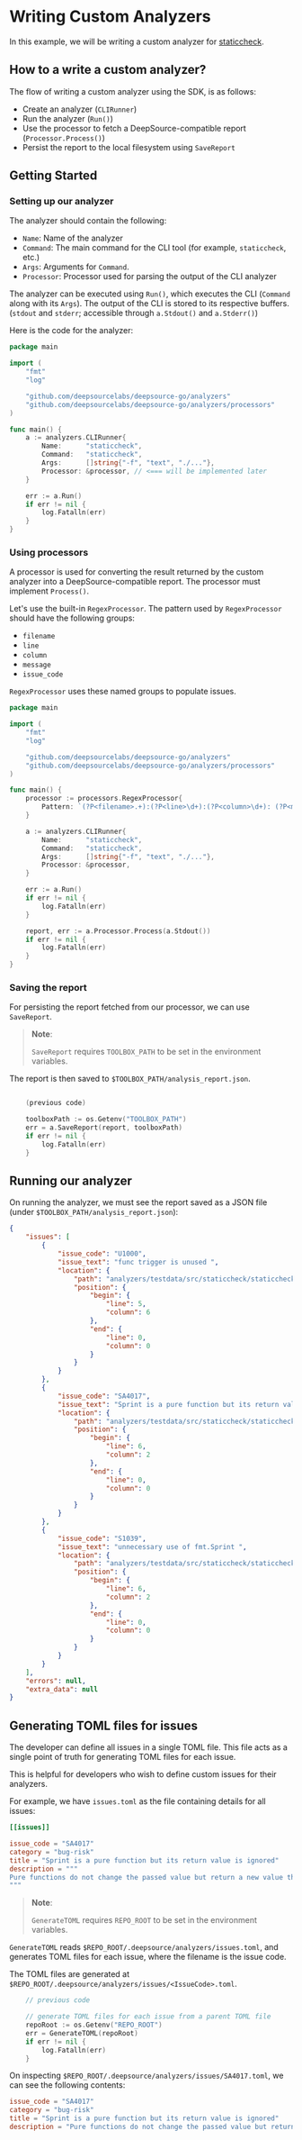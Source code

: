 # Writing Custom Analyzers

In this example, we will be writing a custom analyzer for [staticcheck](https://staticcheck.io/).

## How to a write a custom analyzer?

The flow of writing a custom analyzer using the SDK, is as follows:
- Create an analyzer (`CLIRunner`)
- Run the analyzer (`Run()`)
- Use the processor to fetch a DeepSource-compatible report (`Processor.Process()`)
- Persist the report to the local filesystem using `SaveReport`

## Getting Started

### Setting up our analyzer

The analyzer should contain the following:
- `Name`: Name of the analyzer
- `Command`: The main command for the CLI tool (for example, `staticcheck`, etc.)
- `Args`: Arguments for `Command`.
- `Processor`: Processor used for parsing the output of the CLI analyzer

The analyzer can be executed using `Run()`, which executes the CLI (`Command` along with its `Args`). The output of the CLI is stored to its respective buffers. (`stdout` and `stderr`; accessible through `a.Stdout()` and `a.Stderr()`)

Here is the code for the analyzer:

```go
package main

import (
	"fmt"
	"log"

	"github.com/deepsourcelabs/deepsource-go/analyzers"
	"github.com/deepsourcelabs/deepsource-go/analyzers/processors"
)

func main() {
	a := analyzers.CLIRunner{
		Name:      "staticcheck",
		Command:   "staticcheck",
		Args:      []string{"-f", "text", "./..."},
		Processor: &processor, // <=== will be implemented later
	}

	err := a.Run()
	if err != nil {
		log.Fatalln(err)
	}
}
```

### Using processors

A processor is used for converting the result returned by the custom analyzer into a DeepSource-compatible report. The processor must implement `Process()`.

Let's use the built-in `RegexProcessor`. The pattern used by `RegexProcessor` should have the following groups:

- `filename`
- `line`
- `column`
- `message`
- `issue_code`

`RegexProcessor` uses these named groups to populate issues.

```go
package main

import (
	"fmt"
	"log"

	"github.com/deepsourcelabs/deepsource-go/analyzers"
	"github.com/deepsourcelabs/deepsource-go/analyzers/processors"
)

func main() {
	processor := processors.RegexProcessor{
		Pattern: `(?P<filename>.+):(?P<line>\d+):(?P<column>\d+): (?P<message>.+)\((?P<issue_code>\w+)\)`,
	}

	a := analyzers.CLIRunner{
		Name:      "staticcheck",
		Command:   "staticcheck",
		Args:      []string{"-f", "text", "./..."},
		Processor: &processor,
	}

	err := a.Run()
	if err != nil {
		log.Fatalln(err)
	}

	report, err := a.Processor.Process(a.Stdout())
	if err != nil {
		log.Fatalln(err)
	}
}
```

### Saving the report

For persisting the report fetched from our processor, we can use `SaveReport`.

> **Note**:
>
> `SaveReport` requires `TOOLBOX_PATH` to be set in the environment variables.

The report is then saved to `$TOOLBOX_PATH/analysis_report.json`.

```go

	(previous code)

	toolboxPath := os.Getenv("TOOLBOX_PATH")
	err = a.SaveReport(report, toolboxPath)
	if err != nil {
		log.Fatalln(err)
	}
```

## Running our analyzer

On running the analyzer, we must see the report saved as a JSON file (under `$TOOLBOX_PATH/analysis_report.json`):

```json
{
	"issues": [
		{
			"issue_code": "U1000",
			"issue_text": "func trigger is unused ",
			"location": {
				"path": "analyzers/testdata/src/staticcheck/staticcheck.go",
				"position": {
					"begin": {
						"line": 5,
						"column": 6
					},
					"end": {
						"line": 0,
						"column": 0
					}
				}
			}
		},
		{
			"issue_code": "SA4017",
			"issue_text": "Sprint is a pure function but its return value is ignored ",
			"location": {
				"path": "analyzers/testdata/src/staticcheck/staticcheck.go",
				"position": {
					"begin": {
						"line": 6,
						"column": 2
					},
					"end": {
						"line": 0,
						"column": 0
					}
				}
			}
		},
		{
			"issue_code": "S1039",
			"issue_text": "unnecessary use of fmt.Sprint ",
			"location": {
				"path": "analyzers/testdata/src/staticcheck/staticcheck.go",
				"position": {
					"begin": {
						"line": 6,
						"column": 2
					},
					"end": {
						"line": 0,
						"column": 0
					}
				}
			}
		}
	],
	"errors": null,
	"extra_data": null
}
```

## Generating TOML files for issues

The developer can define all issues in a single TOML file. This file acts as a single point of truth for generating TOML files for each issue.

This is helpful for developers who wish to define custom issues for their analyzers.

For example, we have `issues.toml` as the file containing details for all issues:

```toml
[[issues]]

issue_code = "SA4017"
category = "bug-risk"
title = "Sprint is a pure function but its return value is ignored"
description = """
Pure functions do not change the passed value but return a new value that is meant to be used. This issue is raised when values returned by pure functions are discarded.
"""
```

> **Note**:
>
> `GenerateTOML` requires `REPO_ROOT` to be set in the environment variables.

`GenerateTOML` reads `$REPO_ROOT/.deepsource/analyzers/issues.toml`, and generates TOML files for each issue, where the filename is the issue code.

The TOML files are generated at `$REPO_ROOT/.deepsource/analyzers/issues/<IssueCode>.toml`.

```go
    // previous code

    // generate TOML files for each issue from a parent TOML file
	repoRoot := os.Getenv("REPO_ROOT")
	err = GenerateTOML(repoRoot)
	if err != nil {
		log.Fatalln(err)
	}
```

On inspecting `$REPO_ROOT/.deepsource/analyzers/issues/SA4017.toml`, we can see the following contents:

```toml
issue_code = "SA4017"
category = "bug-risk"
title = "Sprint is a pure function but its return value is ignored"
description = "Pure functions do not change the passed value but return a new value that is meant to be used. This issue is raised when values returned by pure functions are discarded."
```
